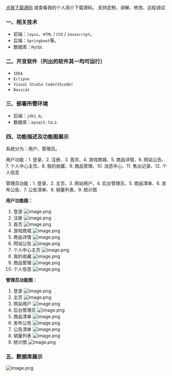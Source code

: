 [点我下载源码](https://www.oneprosol.com/detail/01443e8a0d4f46e18c414c9beed8b46f) 
或查看我的个人简介下载源码。
支持定制、讲解、修改、远程调试

### 一、相关技术

- 前端：`layui`、`HTML` / `CSS` / `Javascript`。
- 后端：`Springboot`等。
- 数据库：`MySQL`

### 二、开发软件（列出的软件其一均可运行）

- `IDEA`
- `Eclipse`
- `Visual Studio Code(VScode)`
- `Navicat`

### 三、部署所需环境

- 后端：`jdk1.8`。
- 数据库：`mysql5.7以上`

### 四、功能描述及功能图展示

系统分为：用户、管理员。

用户功能：1. 登录、2. 注册、3. 首页、4. 游戏商城、5. 商品详情、6. 网站公告、7. 个人中心主页、8. 我的收藏、9. 商品管理、10. 消息中心、11. 售出记录、12. 个人信息

管理员功能：1. 登录、2. 主页、3. 网站用户、4. 后台管理员、5. 商品清单、6. 发布公告、7. 公告清单、8. 销量列表、9. 统计图

**用户功能图：**

1. 登录
   ![image.png](https://pic.picprosol.com/user_upload/47a0c8c315464e69858d8da56b2d15ba/2024-12-20%2022:40:06_image.png)
2. 注册
   ![image.png](https://pic.picprosol.com/user_upload/47a0c8c315464e69858d8da56b2d15ba/2024-12-20%2022:40:11_image.png)
3. 首页
   ![image.png](https://pic.picprosol.com/user_upload/47a0c8c315464e69858d8da56b2d15ba/2024-12-20%2022:40:23_image.png)
4. 游戏商城
   ![image.png](https://pic.picprosol.com/user_upload/47a0c8c315464e69858d8da56b2d15ba/2024-12-20%2022:40:34_image.png)
5. 商品详情
   ![image.png](https://pic.picprosol.com/user_upload/47a0c8c315464e69858d8da56b2d15ba/2024-12-20%2022:40:44_image.png)
6. 网站公告
   ![image.png](https://pic.picprosol.com/user_upload/47a0c8c315464e69858d8da56b2d15ba/2024-12-20%2022:40:50_image.png)
7. 个人中心主页
   ![image.png](https://pic.picprosol.com/user_upload/47a0c8c315464e69858d8da56b2d15ba/2024-12-20%2022:41:41_image.png)
8. 我的收藏
   ![image.png](https://pic.picprosol.com/user_upload/47a0c8c315464e69858d8da56b2d15ba/2024-12-20%2022:42:14_image.png)
9. 商品管理
   ![image.png](https://pic.picprosol.com/user_upload/47a0c8c315464e69858d8da56b2d15ba/2024-12-20%2022:42:20_image.png)
10. 个人信息
    ![image.png](https://pic.picprosol.com/user_upload/47a0c8c315464e69858d8da56b2d15ba/2024-12-20%2022:43:40_image.png)

**管理员功能图：**

1. 登录
   ![image.png](https://pic.picprosol.com/user_upload/47a0c8c315464e69858d8da56b2d15ba/2024-12-20%2022:44:28_image.png)
2. 主页
   ![image.png](https://pic.picprosol.com/user_upload/47a0c8c315464e69858d8da56b2d15ba/2024-12-20%2022:44:47_image.png)
3. 网站用户
   ![image.png](https://pic.picprosol.com/user_upload/47a0c8c315464e69858d8da56b2d15ba/2024-12-20%2022:44:54_image.png)
4. 后台管理员
   ![image.png](https://pic.picprosol.com/user_upload/47a0c8c315464e69858d8da56b2d15ba/2024-12-20%2022:44:59_image.png)
5. 商品清单
   ![image.png](https://pic.picprosol.com/user_upload/47a0c8c315464e69858d8da56b2d15ba/2024-12-20%2022:45:05_image.png)
6. 发布公告
   ![image.png](https://pic.picprosol.com/user_upload/47a0c8c315464e69858d8da56b2d15ba/2024-12-20%2022:45:11_image.png)
7. 公告清单
   ![image.png](https://pic.picprosol.com/user_upload/47a0c8c315464e69858d8da56b2d15ba/2024-12-20%2022:45:32_image.png)
8. 销量列表
   ![image.png](https://pic.picprosol.com/user_upload/47a0c8c315464e69858d8da56b2d15ba/2024-12-20%2022:45:41_image.png)
9. 统计图
   ![image.png](https://pic.picprosol.com/user_upload/47a0c8c315464e69858d8da56b2d15ba/2024-12-20%2022:45:47_image.png)

### 五、数据库展示

![image.png](https://pic.picprosol.com/user_upload/47a0c8c315464e69858d8da56b2d15ba/2024-12-20%2022:46:00_image.png)

